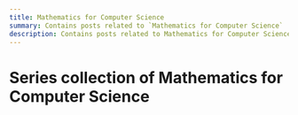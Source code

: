 ```yaml
---
title: Mathematics for Computer Science
summary: Contains posts related to `Mathematics for Computer Science`
description: Contains posts related to Mathematics for Computer Science
---
```


# Series collection of Mathematics for Computer Science
